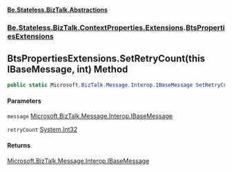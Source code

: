 #### [Be.Stateless.BizTalk.Abstractions](README.md 'README')
### [Be.Stateless.BizTalk.ContextProperties.Extensions](Be.Stateless.BizTalk.ContextProperties.Extensions.md 'Be.Stateless.BizTalk.ContextProperties.Extensions').[BtsPropertiesExtensions](BtsPropertiesExtensions.md 'Be.Stateless.BizTalk.ContextProperties.Extensions.BtsPropertiesExtensions')

## BtsPropertiesExtensions.SetRetryCount(this IBaseMessage, int) Method

```csharp
public static Microsoft.BizTalk.Message.Interop.IBaseMessage SetRetryCount(this Microsoft.BizTalk.Message.Interop.IBaseMessage message, int retryCount);
```
#### Parameters

<a name='Be.Stateless.BizTalk.ContextProperties.Extensions.BtsPropertiesExtensions.SetRetryCount(thisMicrosoft.BizTalk.Message.Interop.IBaseMessage,int).message'></a>

`message` [Microsoft.BizTalk.Message.Interop.IBaseMessage](https://docs.microsoft.com/en-us/dotnet/api/Microsoft.BizTalk.Message.Interop.IBaseMessage 'Microsoft.BizTalk.Message.Interop.IBaseMessage')

<a name='Be.Stateless.BizTalk.ContextProperties.Extensions.BtsPropertiesExtensions.SetRetryCount(thisMicrosoft.BizTalk.Message.Interop.IBaseMessage,int).retryCount'></a>

`retryCount` [System.Int32](https://docs.microsoft.com/en-us/dotnet/api/System.Int32 'System.Int32')

#### Returns
[Microsoft.BizTalk.Message.Interop.IBaseMessage](https://docs.microsoft.com/en-us/dotnet/api/Microsoft.BizTalk.Message.Interop.IBaseMessage 'Microsoft.BizTalk.Message.Interop.IBaseMessage')